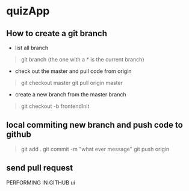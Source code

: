 # quizApp


## How to create a git branch ##

- list all branch
> git branch
(the one with a * is the current branch)

- check out the master and pull code from origin
> git checkout master
> git pull origin master

- create a new branch from the master branch 
> git checkout -b frontendInit

## local commiting new branch and push code to github 
> git add .
> git commit -m "what ever message"
> git push origin <new branch name>

## send pull request ## 
PERFORMING IN GITHUB ui